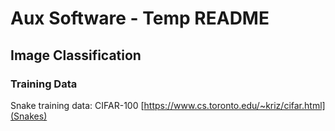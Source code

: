 # Aux Software - Temp README

## Image Classification

### Training Data

Snake training data: CIFAR-100 [https://www.cs.toronto.edu/~kriz/cifar.html](Snakes)
